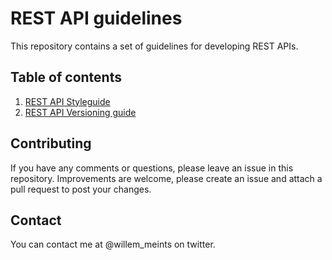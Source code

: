 # REST API guidelines
This repository contains a set of guidelines for developing REST APIs.

## Table of contents
1. [REST API Styleguide](https://github.com/wmeints/rest-services/blob/master/rest-styleguide.md)
2. [REST API Versioning guide](https://github.com/wmeints/rest-services/blob/master/rest-versioning-guide.md)

## Contributing
If you have any comments or questions, please leave an issue in this repository.
Improvements are welcome, please create an issue and attach a pull request to post your changes.

## Contact
You can contact me at @willem_meints on twitter.
